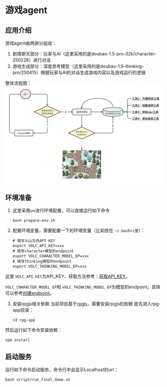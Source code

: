 # 游戏agent

## 应用介绍

游戏agent由两部分组成：

1. 剧情聊天部分：玩家与AI（这里采用的是doubao-1.5-pro-32k/character-250228）进行对话
2. 游戏生成部分：深度思考模型（这里采用的是doubao-1.5-thinking-pro/250415）根据玩家与AI的对话生成游戏内容以及游戏运行的逻辑

整体流程图：
![game_agent](./img/game_agent.png)

## 环境准备

1. 这里采用uv进行环境配置，可以直接运行如下命令

   ```shell
   bash prepare-env.sh
   ```
2. 配置环境变量，需要配置一下的环境变量（比如放在 `~/.bashrc里`）：

   ```shell
   # 填写火山方舟API KEY
   export VOLC_API_KEY=xxx
   # 填写character模型的endpoint
   export VOLC_CHARACTER_MODEL_EP=xxx
   # 填写thinking模型的endpoint
   export VOLC_THINKING_MODEL_EP=xxx
   ```

这里 `VOLC_API_KEY`为API_KEY，获取方法参考：[获取API_KEY](https://www.volcengine.com/docs/82379/1541594)。

`VOLC_CHARACTER_MODEL_EP`和 `VOLC_THINKING_MODEL_EP`为模型的endpoint，具体可以参考[创建endpoint](https://www.volcengine.com/docs/82379/1099522?lang=zh)。

3. 安装rpgjs相关依赖
   当前项目基于[rpgjs](https://rpgjs.dev/)，需要安装rpgjs的依赖
   首先进入rpg-app目录：
   ```shell
   cd rpg-app
   ```

然后运行如下命令安装依赖：

```shell
npm install
```

## 启动服务

运行如下命令启动服务，命令行中会显示Localhost的url：

```shell
bash script/run_final_demo.sh
```
